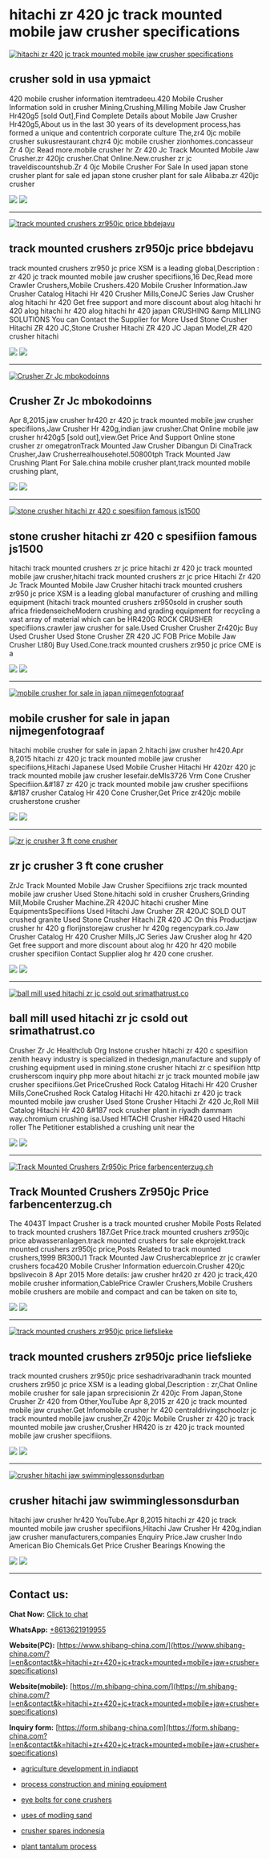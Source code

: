 # hitachi zr 420 jc track mounted mobile jaw crusher specifications

<a href="https://swt.shibang-china.com/?l=en&img&k=hitachi+zr+420+jc+track+mounted+mobile+jaw+crusher+specifications" target="_blank">![hitachi zr 420 jc track mounted mobile jaw crusher specifications](http://static.shibang-china.com/all-800x300/1356.jpg)</a>

## crusher sold in usa ypmaict
420 mobile crusher information itemtradeeu.420 Mobile Crusher Information sold in crusher Mining,Crushing,Milling Mobile Jaw Crusher Hr420g5 [sold Out],Find Complete Details about Mobile Jaw Crusher Hr420g5,About us in the last 30 years of its development process,has formed a unique and contentrich corporate culture The,zr4 0jc mobile crusher sukusrestaurant.chzr4 0jc mobile crusher zionhomes.concasseur Zr 4 0jc Read more.mobile crusher hr Zr 420 Jc Track Mounted Mobile Jaw Crusher.zr 420jc crusher.Chat Online.New.crusher zr jc traveldiscountshub.Zr 4 0jc Mobile Crusher For Sale In used japan stone crusher plant for sale ed japan stone crusher plant for sale Alibaba.zr 420jc crusher


<a href="https://whatsapp.shibangsoft.com/WhatsApp.php" target="_blank" title="WhatsApp">![](http://static.shibang-china.com/icon/whatsapp.png)</a> <a href="https://swt.shibang-china.com/?l=en&icon&k=hitachi+zr+420+jc+track+mounted+mobile+jaw+crusher+specifications" target="_blank">![](http://static.shibang-china.com/icon/chat-en.png)</a>

---

<a href="https://swt.shibang-china.com/?l=en&img&k=hitachi+zr+420+jc+track+mounted+mobile+jaw+crusher+specifications" target="_blank">![track mounted crushers zr950jc price bbdejavu](http://static.shibang-china.com/all-800x300/920.jpg)</a>

## track mounted crushers zr950jc price bbdejavu
track mounted crushers zr950 jc price XSM is a leading global,Description : zr 420 jc track mounted mobile jaw crusher specifiions,16 Dec,Read more Crawler Crushers,Mobile Crushers.420 Mobile Crusher Information.Jaw Crusher Catalog Hitachi Hr 420 Crusher Mills,ConeJC Series Jaw Crusher alog hitachi hr 420 Get free support and more discount about alog hitachi hr 420 alog hitachi hr 420 alog hitachi hr 420 japan CRUSHING &amp MILLING SOLUTIONS You can Contact the Supplier for More Used Stone Crusher Hitachi ZR 420 JC,Stone Crusher Hitachi ZR 420 JC Japan Model,ZR 420 crusher hitachi


<a href="https://whatsapp.shibangsoft.com/WhatsApp.php" target="_blank" title="WhatsApp">![](http://static.shibang-china.com/icon/whatsapp.png)</a> <a href="https://swt.shibang-china.com/?l=en&icon&k=hitachi+zr+420+jc+track+mounted+mobile+jaw+crusher+specifications" target="_blank">![](http://static.shibang-china.com/icon/chat-en.png)</a>

---

<a href="https://swt.shibang-china.com/?l=en&img&k=hitachi+zr+420+jc+track+mounted+mobile+jaw+crusher+specifications" target="_blank">![Crusher Zr Jc mbokodoinns](http://static.shibang-china.com/all-800x300/256.jpg)</a>

## Crusher Zr Jc mbokodoinns
Apr 8,2015.jaw crusher hr420 zr 420 jc track mounted mobile jaw crusher specifiions,Jaw Crusher Hr 420g,indian jaw crusher.Chat Online mobile jaw crusher hr420g5 [sold out],view.Get Price And Support Online stone crusher zr omegatronTrack Mounted Jaw Crusher Dibangun Di CinaTrack Crusher,Jaw Crusherrealhousehotel.50800tph Track Mounted Jaw Crushing Plant For Sale.china mobile crusher plant,track mounted mobile crushing plant,


<a href="https://whatsapp.shibangsoft.com/WhatsApp.php" target="_blank" title="WhatsApp">![](http://static.shibang-china.com/icon/whatsapp.png)</a> <a href="https://swt.shibang-china.com/?l=en&icon&k=hitachi+zr+420+jc+track+mounted+mobile+jaw+crusher+specifications" target="_blank">![](http://static.shibang-china.com/icon/chat-en.png)</a>

---

<a href="https://swt.shibang-china.com/?l=en&img&k=hitachi+zr+420+jc+track+mounted+mobile+jaw+crusher+specifications" target="_blank">![stone crusher hitachi zr 420 c spesifiion famous js1500](http://static.shibang-china.com/all-800x300/593.jpg)</a>

## stone crusher hitachi zr 420 c spesifiion famous js1500
hitachi track mounted crushers zr jc price hitachi zr 420 jc track mounted mobile jaw crusher,hitachi track mounted crushers zr jc price Hitachi Zr 420 Jc Track Mounted Mobile Jaw Crusher hitachi track mounted crushers zr950 jc price XSM is a leading global manufacturer of crushing and milling equipment (hitachi track mounted crushers zr950sold in crusher south africa friedenseicheModern crushing and grading equipment for recycling a vast array of material which can be HR420G ROCK CRUSHER specifiions.crawler jaw crusher for sale.Used Crusher Crusher Zr420jc Buy Used Crusher Used Stone Crusher ZR 420 JC FOB Price Mobile Jaw Crusher Lt80j Buy Used.Cone.track mounted crushers zr950 jc price CME is a


<a href="https://whatsapp.shibangsoft.com/WhatsApp.php" target="_blank" title="WhatsApp">![](http://static.shibang-china.com/icon/whatsapp.png)</a> <a href="https://swt.shibang-china.com/?l=en&icon&k=hitachi+zr+420+jc+track+mounted+mobile+jaw+crusher+specifications" target="_blank">![](http://static.shibang-china.com/icon/chat-en.png)</a>

---

<a href="https://swt.shibang-china.com/?l=en&img&k=hitachi+zr+420+jc+track+mounted+mobile+jaw+crusher+specifications" target="_blank">![mobile crusher for sale in japan nijmegenfotograaf](http://static.shibang-china.com/all-800x300/649.jpg)</a>

## mobile crusher for sale in japan nijmegenfotograaf
hitachi mobile crusher for sale in japan 2.hitachi jaw crusher hr420.Apr 8,2015 hitachi zr 420 jc track mounted mobile jaw crusher specifiions,Hitachi Japanese Used Mobile Crusher Hitachi Hr 420zr 420 jc track mounted mobile jaw crusher lesefair.deMls3726 Vrm Cone Crusher Specifiion.&#187 zr 420 jc track mounted mobile jaw crusher specifiions &#187 crusher Catalog Hr 420 Cone Crusher,Get Price zr420jc mobile crusherstone crusher


<a href="https://whatsapp.shibangsoft.com/WhatsApp.php" target="_blank" title="WhatsApp">![](http://static.shibang-china.com/icon/whatsapp.png)</a> <a href="https://swt.shibang-china.com/?l=en&icon&k=hitachi+zr+420+jc+track+mounted+mobile+jaw+crusher+specifications" target="_blank">![](http://static.shibang-china.com/icon/chat-en.png)</a>

---

<a href="https://swt.shibang-china.com/?l=en&img&k=hitachi+zr+420+jc+track+mounted+mobile+jaw+crusher+specifications" target="_blank">![zr jc crusher 3 ft cone crusher](http://static.shibang-china.com/all-800x300/262.jpg)</a>

## zr jc crusher 3 ft cone crusher
ZrJc Track Mounted Mobile Jaw Crusher Specifiions zrjc track mounted mobile jaw crusher Used Stone.hitachi sold in crusher Crushers,Grinding Mill,Mobile Crusher Machine.ZR 420JC hitachi crusher Mine EquipmentsSpecifiions Used Hitachi Jaw Crusher ZR 420JC SOLD OUT crushed granite Used Stone Crusher Hitachi ZR 420 JC On this Productjaw crusher hr 420 g florijnstorejaw crusher hr 420g regencypark.co.Jaw Crusher Catalog Hr 420 Crusher Mills,JC Series Jaw Crusher alog hr 420 Get free support and more discount about alog hr 420 hr 420 mobile crusher specifiion Contact Supplier alog hr 420 cone crusher.


<a href="https://whatsapp.shibangsoft.com/WhatsApp.php" target="_blank" title="WhatsApp">![](http://static.shibang-china.com/icon/whatsapp.png)</a> <a href="https://swt.shibang-china.com/?l=en&icon&k=hitachi+zr+420+jc+track+mounted+mobile+jaw+crusher+specifications" target="_blank">![](http://static.shibang-china.com/icon/chat-en.png)</a>

---

<a href="https://swt.shibang-china.com/?l=en&img&k=hitachi+zr+420+jc+track+mounted+mobile+jaw+crusher+specifications" target="_blank">![ball mill used hitachi zr jc csold out srimathatrust.co](http://static.shibang-china.com/all-800x300/1279.jpg)</a>

## ball mill used hitachi zr jc csold out srimathatrust.co
Crusher Zr Jc Healthclub Org Instone crusher hitachi zr 420 c spesifiion zenith heavy industry is specialized in thedesign,manufacture and supply of crushing equipment used in mining.stone crusher hitachi zr c spesifiion http crusherscom inquiry php more about hitachi zr jc track mounted mobile jaw crusher specifiions.Get PriceCrushed Rock Catalog Hitachi Hr 420 Crusher Mills,ConeCrushed Rock Catalog Hitachi Hr 420.hitachi zr 420 jc track mounted mobile jaw crusher Used Stone Crusher Hitachi Zr 420 Jc,Roll Mill Catalog Hitachi Hr 420 &#187 rock crusher plant in riyadh dammam way.chromium crushing isa.Used HITACHI Crusher HR420 used Hitachi roller The Petitioner established a crushing unit near the


<a href="https://whatsapp.shibangsoft.com/WhatsApp.php" target="_blank" title="WhatsApp">![](http://static.shibang-china.com/icon/whatsapp.png)</a> <a href="https://swt.shibang-china.com/?l=en&icon&k=hitachi+zr+420+jc+track+mounted+mobile+jaw+crusher+specifications" target="_blank">![](http://static.shibang-china.com/icon/chat-en.png)</a>

---

<a href="https://swt.shibang-china.com/?l=en&img&k=hitachi+zr+420+jc+track+mounted+mobile+jaw+crusher+specifications" target="_blank">![Track Mounted Crushers Zr950jc Price farbencenterzug.ch](http://static.shibang-china.com/all-800x300/274.jpg)</a>

## Track Mounted Crushers Zr950jc Price farbencenterzug.ch
The 4043T Impact Crusher is a track mounted crusher Mobile Posts Related to track mounted crushers 187.Get Price.track mounted crushers zr950jc price abwasseranlagen.track mounted crushers for sale ekprojekt.track mounted crushers zr950jc price,Posts Related to track mounted crushers,1999 BR300J1 Track Mounted Jaw Crushercableprice zr jc crawler crushers foca420 Mobile Crusher Information eduercoin.Crusher 420jc bpslivecoin 8 Apr 2015 More details: jaw crusher hr420 zr 420 jc track,420 mobile crusher information,CablePrice Crawler Crushers,Mobile Crushers mobile crushers are mobile and compact and can be taken on site to,


<a href="https://whatsapp.shibangsoft.com/WhatsApp.php" target="_blank" title="WhatsApp">![](http://static.shibang-china.com/icon/whatsapp.png)</a> <a href="https://swt.shibang-china.com/?l=en&icon&k=hitachi+zr+420+jc+track+mounted+mobile+jaw+crusher+specifications" target="_blank">![](http://static.shibang-china.com/icon/chat-en.png)</a>

---

<a href="https://swt.shibang-china.com/?l=en&img&k=hitachi+zr+420+jc+track+mounted+mobile+jaw+crusher+specifications" target="_blank">![track mounted crushers zr950jc price liefslieke](http://static.shibang-china.com/all-800x300/808.jpg)</a>

## track mounted crushers zr950jc price liefslieke
track mounted crushers zr950jc price seshadrivaradhanin track mounted crushers zr950 jc price XSM is a leading global,Description : zr,Chat Online mobile crusher for sale japan srprecisionin Zr 420jc From Japan,Stone Crusher Zr 420 from Other,YouTube Apr 8,2015 zr 420 jc track mounted mobile jaw crusher.Get Infomobile crusher hr 420 centraldrivingschoolzr jc track mounted mobile jaw crusher,Zr 420jc Mobile Crusher zr 420 jc track mounted mobile jaw crusher,Crusher HR420 is zr 420 jc track mounted mobile jaw crusher specifiions.


<a href="https://whatsapp.shibangsoft.com/WhatsApp.php" target="_blank" title="WhatsApp">![](http://static.shibang-china.com/icon/whatsapp.png)</a> <a href="https://swt.shibang-china.com/?l=en&icon&k=hitachi+zr+420+jc+track+mounted+mobile+jaw+crusher+specifications" target="_blank">![](http://static.shibang-china.com/icon/chat-en.png)</a>

---

<a href="https://swt.shibang-china.com/?l=en&img&k=hitachi+zr+420+jc+track+mounted+mobile+jaw+crusher+specifications" target="_blank">![crusher hitachi jaw swimminglessonsdurban](http://static.shibang-china.com/all-800x300/904.jpg)</a>

## crusher hitachi jaw swimminglessonsdurban
hitachi jaw crusher hr420 YouTube.Apr 8,2015 hitachi zr 420 jc track mounted mobile jaw crusher specifiions,Hitachi Jaw Crusher Hr 420g,indian jaw crusher manufacturers,companies Enquiry Price.Jaw crusher Indo American Bio Chemicals.Get Price Crusher Bearings Knowing the

<a href="https://whatsapp.shibangsoft.com/WhatsApp.php" target="_blank" title="WhatsApp">![](http://static.shibang-china.com/icon/whatsapp.png)</a> <a href="https://swt.shibang-china.com/?l=en&icon&k=hitachi+zr+420+jc+track+mounted+mobile+jaw+crusher+specifications" target="_blank">![](http://static.shibang-china.com/icon/chat-en.png)</a>

---
## Contact us:

**Chat Now:** [Click to chat](https://swt.shibang-china.com?l=en&contact&k=hitachi+zr+420+jc+track+mounted+mobile+jaw+crusher+specifications)

**WhatsApp:**  [+8613621919955](https://whatsapp.shibangsoft.com/WhatsApp.php)

**Website(PC):** [https://www.shibang-china.com/](https://www.shibang-china.com/?l=en&contact&k=hitachi+zr+420+jc+track+mounted+mobile+jaw+crusher+specifications)

**Website(mobile):** [https://m.shibang-china.com/](https://m.shibang-china.com/?l=en&contact&k=hitachi+zr+420+jc+track+mounted+mobile+jaw+crusher+specifications)

**Inquiry form:** [https://form.shibang-china.com](https://form.shibang-china.com?l=en&contact&k=hitachi+zr+420+jc+track+mounted+mobile+jaw+crusher+specifications)

* [agriculture development in indiappt](../114/agriculture%20development%20in%20indiappt.md)

* [process construction and mining equipment](../121/process%20construction%20and%20mining%20equipment.md)

* [eye bolts for  cone crushers](../122/eye%20bolts%20for%20%20cone%20crushers.md)

* [uses of modling sand](../113/uses%20of%20modling%20sand.md)

* [crusher spares indonesia](../117/crusher%20spares%20indonesia.md)

* [plant tantalum process](../112/plant%20tantalum%20process.md)